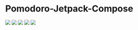 <h1>Pomodoro-Jetpack-Compose</h1>

<img src="https://i.postimg.cc/RhWwwpyY/1.jpg"/>
<img src="https://i.postimg.cc/BbRHpcGn/2.jpg"/>
<img src="https://i.postimg.cc/59rBf1FW/3.jpg"/>
<img src="https://i.postimg.cc/VkQXbRR7/4.jpg"/>
<img src="https://i.postimg.cc/QxWptPp9/5.jpg"/>

